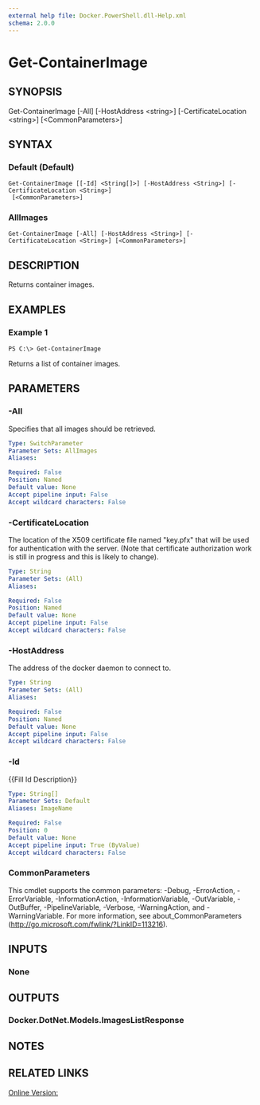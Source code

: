 ```yaml
---
external help file: Docker.PowerShell.dll-Help.xml
schema: 2.0.0
---
```


# Get-ContainerImage
## SYNOPSIS
Get-ContainerImage \[-All\] \[-HostAddress \<string\>\] \[-CertificateLocation \<string\>\] \[\<CommonParameters\>\]
## SYNTAX

### Default (Default)
```
Get-ContainerImage [[-Id] <String[]>] [-HostAddress <String>] [-CertificateLocation <String>]
 [<CommonParameters>]
```

### AllImages
```
Get-ContainerImage [-All] [-HostAddress <String>] [-CertificateLocation <String>] [<CommonParameters>]
```

## DESCRIPTION
Returns container images.
## EXAMPLES

### Example 1
```
PS C:\> Get-ContainerImage
```

Returns a list of container images. 
## PARAMETERS

### -All
Specifies that all images should be retrieved. 





```yaml
Type: SwitchParameter
Parameter Sets: AllImages
Aliases: 

Required: False
Position: Named
Default value: None
Accept pipeline input: False
Accept wildcard characters: False
```

### -CertificateLocation
The location of the X509 certificate file named "key.pfx" that will be used for authentication with the server.  (Note that certificate authorization work is still in progress and this is likely to change).





```yaml
Type: String
Parameter Sets: (All)
Aliases: 

Required: False
Position: Named
Default value: None
Accept pipeline input: False
Accept wildcard characters: False
```

### -HostAddress
The address of the docker daemon to connect to.





```yaml
Type: String
Parameter Sets: (All)
Aliases: 

Required: False
Position: Named
Default value: None
Accept pipeline input: False
Accept wildcard characters: False
```

### -Id
{{Fill Id Description}}

```yaml
Type: String[]
Parameter Sets: Default
Aliases: ImageName

Required: False
Position: 0
Default value: None
Accept pipeline input: True (ByValue)
Accept wildcard characters: False
```

### CommonParameters
This cmdlet supports the common parameters: -Debug, -ErrorAction, -ErrorVariable, -InformationAction, -InformationVariable, -OutVariable, -OutBuffer, -PipelineVariable, -Verbose, -WarningAction, and -WarningVariable. For more information, see about_CommonParameters (http://go.microsoft.com/fwlink/?LinkID=113216).
## INPUTS

### None

## OUTPUTS

### Docker.DotNet.Models.ImagesListResponse

## NOTES

## RELATED LINKS

[Online Version:]()






